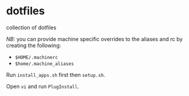 # dotfiles

collection of dotfiles

_NB:_ you can provide machine specific overrides to the aliases and rc by creating the following:

- `$HOME/.machinerc`
- `$home/.machine_aliases`

Run `install_apps.sh` first then `setup.sh`.

Open `vi` and run `PlugInstall`.
